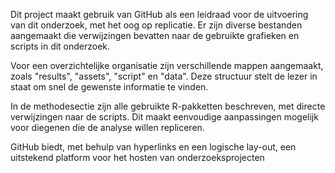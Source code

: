 Dit project maakt gebruik van GitHub als een leidraad voor de uitvoering van dit onderzoek, met het oog op replicatie. Er zijn diverse bestanden aangemaakt die verwijzingen bevatten naar de gebruikte grafieken en scripts in dit onderzoek.

Voor een overzichtelijke organisatie zijn verschillende mappen aangemaakt, zoals "results", "assets", "script" en "data". Deze structuur stelt de lezer in staat om snel de gewenste informatie te vinden.

In de methodesectie zijn alle gebruikte R-pakketten beschreven, met directe verwijzingen naar de scripts. Dit maakt eenvoudige aanpassingen mogelijk voor diegenen die de analyse willen repliceren.

GitHub biedt, met behulp van hyperlinks en een logische lay-out, een uitstekend platform voor het hosten van onderzoeksprojecten
